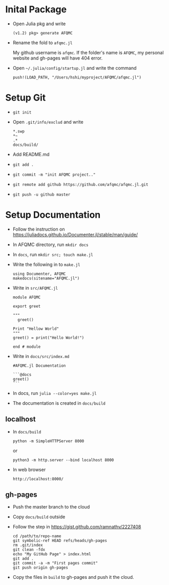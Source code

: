 # Inital Package

* Open Julia pkg and write

  ```(v1.2) pkg> generate AFQMC```

* Rename the fold to `afqmc.jl`
 
  My github username is `afqmc`. If the folder's name is `AFQMC`, my personal website and gh-pages will have 404 error.
 
* Open `~/.julia/config/startup.jl` and write the command

  ```push!(LOAD_PATH, "/Users/hshi/myproject/AFQMC/afqmc.jl")```
  
# Setup Git

  * `git init`
 
  * Open `.git/info/exclud` and write
 
     ```
     *.swp
     *~
     .*
     docs/build/
     ```
  * Add README.md 

  * `git add .`

  * `git commit -m "init AFQMC project.."`

  * `git remote add github https://github.com/afqmc/afqmc.jl.git`

  * `git push -u github master`
 
# Setup Documentation

  * Follow the instruction on https://juliadocs.github.io/Documenter.jl/stable/man/guide/

  * In AFQMC directory, run `mkdir docs`
 
  * In `docs`, run `mkdir src; touch make.jl`

  * Write the following in to `make.jl`
 
      ```
      using Documenter, AFQMC 
      makedocs(sitename="AFQMC.jl")
      ```
      
  * Write in `src/AFQMC.jl`
 
      ```
      module AFQMC
  
      export greet
      
      """
        greet()

      Print "Hellow World"
      """
      greet() = print("Hello World!")

      end # module
      ```
      
  * Write in `docs/src/index.md`
 
       ````
       #AFQMC.jl Documentation

       ```@docs
       greet()
       ```
       ````
       
   * In docs, run `julia --color=yes make.jl`

   * The documentation is created in `docs/build`

## localhost 
 
  * In `docs/build`

     ```
     python -m SimpleHTTPServer 8000
     ```
     
     or
     
     ```
     python3 -m http.server --bind localhost 8000
     ```
  
  * In web browser

     ```
     http://localhost:8000/
     ```
   
## gh-pages

  * Push the master branch to the cloud 

  * Copy `docs/build` outside

  * Follow the step in https://gist.github.com/ramnathv/2227408

     ```
     cd /path/to/repo-name
     git symbolic-ref HEAD refs/heads/gh-pages
     rm .git/index
     git clean -fdx
     echo "My GitHub Page" > index.html
     git add .
     git commit -a -m "First pages commit"
     git push origin gh-pages
     ```
     
  * Copy the files in `build` to gh-pages and push it the cloud.

  